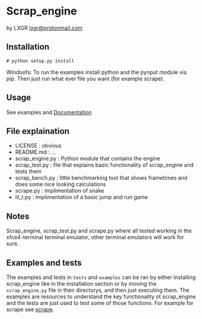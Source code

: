 # Scrap_engine
by LXGR <lxgr@protonmail.com>

## Installation
```shell
# python setup.py install
```

Windoofs:
To run the examples install python and the pynput module via pip. Then just run what ever file you want (for example scrape).

## Usage
See examples and [Documentation](docs/DOCS.md)

## File explaination
- LICENSE : obvious
- README.md : ...
- scrap_engine.py : Python module that contains the engine
- scrap_test.py : file that explains basic functionality of scrap_engine and tests them
- scrap_bench.py : little benchmarking tool that shows frametimes and does some nice looking calculations
- scrape.py : implimentation of snake
- lil_t.py : implimentation of a basic jump and run game

## Notes
Scrap_engine, scrap_test.py and scrape.py where all tested working in the xfce4-terminal terminal emulator, other terminal emulators will work for sure.

## Examples and tests
The examples and tests in ```tests``` and ```examples``` can be ran by either installing scrap_engine like in the installation section or by moving the ```scrap_engine.py``` file in their directorys, and then just executing them.
The examples are resources to understand the key functionality ot scrap_engine and the tests are just used to test some of those functions.
For example for scrape see [scrape](https://github.com/lxgr-linux/scrape).
